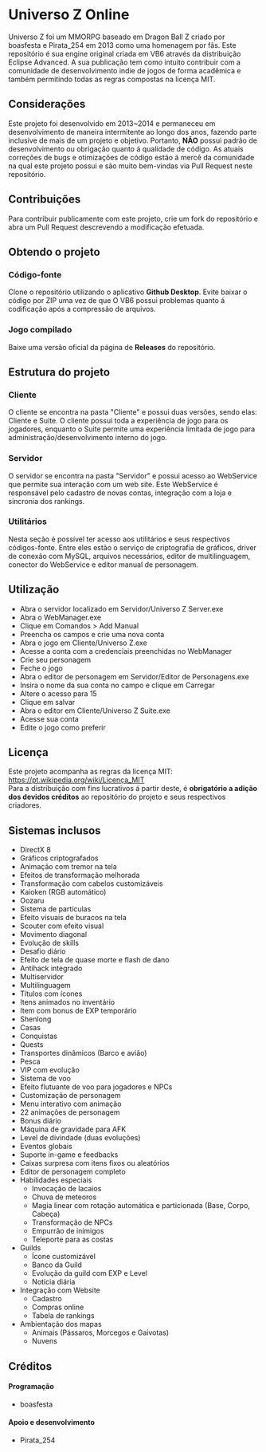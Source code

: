 # Universo Z Online
Universo Z foi um MMORPG baseado em Dragon Ball Z criado por boasfesta e Pirata_254 em 2013 como uma homenagem por fãs. Este repositório é sua engine original criada em VB6 através da distribuição Eclipse Advanced.
A sua publicação tem como intuito contribuir com a comunidade de desenvolvimento indie de jogos de forma acadêmica e também permitindo todas as regras compostas na licença MIT.

## Considerações
Este projeto foi desenvolvido em 2013~2014 e permaneceu em desenvolvimento de maneira intermitente ao longo dos anos, fazendo parte inclusive de mais de um projeto e objetivo. Portanto, **NÃO** possui padrão de desenvolvimento ou obrigação quanto á qualidade de código. As atuais correções de bugs e otimizações de código estão á mercê da comunidade na qual este projeto possui e são muito bem-vindas via Pull Request neste repositório.

## Contribuições
Para contribuir publicamente com este projeto, crie um fork do repositório e abra um Pull Request descrevendo a modificação efetuada.

## Obtendo o projeto
### Código-fonte
Clone o repositório utilizando o aplicativo **Github Desktop**. Evite baixar o código por ZIP uma vez de que O VB6 possui problemas quanto á codificação após a compressão de arquivos.

### Jogo compilado
Baixe uma versão oficial da página de **Releases** do repositório.

## Estrutura do projeto
### Cliente
O cliente se encontra na pasta "Cliente" e possui duas versões, sendo elas: Cliente e Suite. O cliente possui toda a experiência de jogo para os jogadores, enquanto o Suite permite uma experiência limitada de jogo para administração/desenvolvimento interno do jogo.

### Servidor
O servidor se encontra na pasta "Servidor" e possui acesso ao WebService que permite sua interação com um web site. Este WebService é responsável pelo cadastro de novas contas, integração com a loja e sincronia dos rankings.

### Utilitários
Nesta seção é possível ter acesso aos utilitários e seus respectivos códigos-fonte. Entre eles estão o serviço de criptografia de gráficos, driver de conexão com MySQL, arquivos necessários, editor de multilinguagem, conector do WebService e editor manual de personagem. 

## Utilização
- Abra o servidor localizado em Servidor/Universo Z Server.exe
- Abra o WebManager.exe
- Clique em Comandos > Add Manual
- Preencha os campos e crie uma nova conta
- Abra o jogo em Cliente/Universo Z.exe
- Acesse a conta com a credenciais preenchidas no WebManager
- Crie seu personagem
- Feche o jogo
- Abra o editor de personagem em Servidor/Editor de Personagens.exe
- Insira o nome da sua conta no campo e clique em Carregar
- Altere o acesso para 15
- Clique em salvar
- Abra o editor em Cliente/Universo Z Suite.exe
- Acesse sua conta
- Edite o jogo como preferir

## Licença
Este projeto acompanha as regras da licença MIT: https://pt.wikipedia.org/wiki/Licença_MIT  
Para a distribuição com fins lucrativos á partir deste, é **obrigatório a adição dos devidos créditos** ao repositório do projeto e seus respectivos criadores.

## Sistemas inclusos
- DirectX 8
- Gráficos criptografados
- Animação com tremor na tela
- Efeitos de transformação melhorada
- Transformação com cabelos customizáveis
- Kaioken (RGB automático)
- Oozaru
- Sistema de partículas
- Efeito visuais de buracos na tela
- Scouter com efeito visual
- Movimento diagonal
- Evolução de skills
- Desafio diário
- Efeito de tela de quase morte e flash de dano
- Antihack integrado
- Multiservidor
- Multilinguagem
- Títulos com ícones
- Itens animados no inventário
- Item com bonus de EXP temporário
- Shenlong
- Casas
- Conquistas
- Quests
- Transportes dinâmicos (Barco e avião)
- Pesca
- VIP com evolução
- Sistema de voo
- Efeito flutuante de voo para jogadores e NPCs
- Customização de personagem
- Menu interativo com animação
- 22 animações de personagem
- Bonus diário
- Máquina de gravidade para AFK
- Level de divindade (duas evoluções)
- Eventos globais
- Suporte in-game e feedbacks
- Caixas surpresa com itens fixos ou aleatórios
- Editor de personagem completo
- Habilidades especiais
  - Invocação de lacaios
  - Chuva de meteoros
  - Magia linear com rotação automática e particionada (Base, Corpo, Cabeça)
  - Transformação de NPCs
  - Empurrão de inimigos
  - Teleporte para as costas
- Guilds
  - Ícone customizável
  - Banco da Guild
  - Evolução da guild com EXP e Level
  - Notícia diária
- Integração com Website
  - Cadastro
  - Compras online
  - Tabela de rankings
- Ambientação dos mapas
  - Animais (Pássaros, Morcegos e Gaivotas)
  - Nuvens

## Créditos
#### Programação
- boasfesta
#### Apoio e desenvolvimento
- Pirata_254
